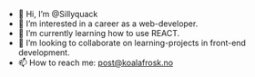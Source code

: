 - 👋 Hi, I’m @Sillyquack
- 👀 I’m interested in a career as a web-developer.
- 🌱 I’m currently learning how to use REACT.
- 💞️ I’m looking to collaborate on learning-projects in front-end development.
- 📫 How to reach me: post@koalafrosk.no

<!---
Sillyquack/Sillyquack is a ✨ special ✨ repository because its `README.md` (this file) appears on your GitHub profile.
You can click the Preview link to take a look at your changes.
--->
